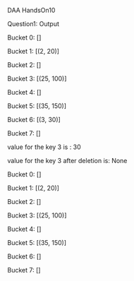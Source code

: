 DAA HandsOn10

Question1: Output

Bucket 0: []

Bucket 1: [(2, 20)]

Bucket 2: []

Bucket 3: [(25, 100)]

Bucket 4: []

Bucket 5: [(35, 150)]

Bucket 6: [(3, 30)]

Bucket 7: []

value for the key 3 is : 30

value for the key 3 after deletion is: None

Bucket 0: []

Bucket 1: [(2, 20)]

Bucket 2: []

Bucket 3: [(25, 100)]

Bucket 4: []

Bucket 5: [(35, 150)]

Bucket 6: []

Bucket 7: []
